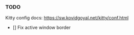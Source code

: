 
### TODO

Kitty config docs:
https://sw.kovidgoyal.net/kitty/conf.html


- [] Fix active window border


